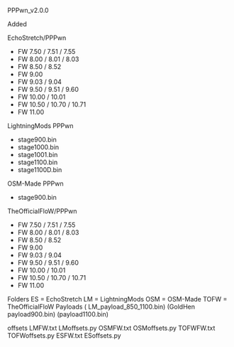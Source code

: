 PPPwn_v2.0.0

Added 

EchoStretch/PPPwn
- FW 7.50 / 7.51 / 7.55
- FW 8.00 / 8.01 / 8.03
- FW 8.50 / 8.52
- FW 9.00
- FW 9.03 / 9.04
- FW 9.50 / 9.51 / 9.60
- FW 10.00 / 10.01
- FW 10.50 / 10.70 / 10.71
- FW 11.00

LightningMods PPPwn
- stage900.bin
- stage1000.bin
- stage1001.bin
- stage1100.bin
- stage1100D.bin

OSM-Made PPPwn
- stage900.bin

TheOfficialFloW/PPPwn
- FW 7.50 / 7.51 / 7.55
- FW 8.00 / 8.01 / 8.03
- FW 8.50 / 8.52
- FW 9.00
- FW 9.03 / 9.04
- FW 9.50 / 9.51 / 9.60
- FW 10.00 / 10.01
- FW 10.50 / 10.70 / 10.71
- FW 11.00

Folders
ES = EchoStretch
LM = LightningMods
OSM = OSM-Made
TOFW = TheOfficialFloW
Payloads  ( LM_payload_850_1100.bin)  (GoldHen payload900.bin)  (payload1100.bin)

offsets
LMFW.txt
LMoffsets.py
OSMFW.txt
OSMoffsets.py
TOFWFW.txt
TOFWoffsets.py
ESFW.txt
ESoffsets.py

